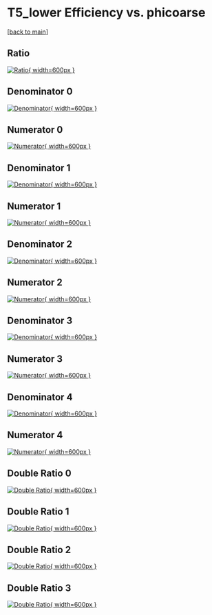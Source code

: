 # T5_lower Efficiency vs. phicoarse

[[back to main](./)]



## Ratio

[![Ratio](../mtv/var/T5_lower_xtr_0_-1_eff_phicoarse.png){ width=600px }](../mtv/var/T5_lower_xtr_0_-1_eff_phicoarse.pdf)

## Denominator 0

[![Denominator](../mtv/den/T5_lower_xtr_0_-1_eff_phicoarse_den0.png){ width=600px }](../mtv/den/T5_lower_xtr_0_-1_eff_phicoarse_den0.pdf)

## Numerator 0

[![Numerator](../mtv/num/T5_lower_xtr_0_-1_eff_phicoarse_num0.png){ width=600px }](../mtv/num/T5_lower_xtr_0_-1_eff_phicoarse_num0.pdf)

## Denominator 1

[![Denominator](../mtv/den/T5_lower_xtr_0_-1_eff_phicoarse_den1.png){ width=600px }](../mtv/den/T5_lower_xtr_0_-1_eff_phicoarse_den1.pdf)

## Numerator 1

[![Numerator](../mtv/num/T5_lower_xtr_0_-1_eff_phicoarse_num1.png){ width=600px }](../mtv/num/T5_lower_xtr_0_-1_eff_phicoarse_num1.pdf)

## Denominator 2

[![Denominator](../mtv/den/T5_lower_xtr_0_-1_eff_phicoarse_den2.png){ width=600px }](../mtv/den/T5_lower_xtr_0_-1_eff_phicoarse_den2.pdf)

## Numerator 2

[![Numerator](../mtv/num/T5_lower_xtr_0_-1_eff_phicoarse_num2.png){ width=600px }](../mtv/num/T5_lower_xtr_0_-1_eff_phicoarse_num2.pdf)

## Denominator 3

[![Denominator](../mtv/den/T5_lower_xtr_0_-1_eff_phicoarse_den3.png){ width=600px }](../mtv/den/T5_lower_xtr_0_-1_eff_phicoarse_den3.pdf)

## Numerator 3

[![Numerator](../mtv/num/T5_lower_xtr_0_-1_eff_phicoarse_num3.png){ width=600px }](../mtv/num/T5_lower_xtr_0_-1_eff_phicoarse_num3.pdf)

## Denominator 4

[![Denominator](../mtv/den/T5_lower_xtr_0_-1_eff_phicoarse_den4.png){ width=600px }](../mtv/den/T5_lower_xtr_0_-1_eff_phicoarse_den4.pdf)

## Numerator 4

[![Numerator](../mtv/num/T5_lower_xtr_0_-1_eff_phicoarse_num4.png){ width=600px }](../mtv/num/T5_lower_xtr_0_-1_eff_phicoarse_num4.pdf)

## Double Ratio 0

[![Double Ratio](../mtv/ratio/T5_lower_xtr_0_-1_eff_phicoarse_ratio0.png){ width=600px }](../mtv/ratio/T5_lower_xtr_0_-1_eff_phicoarse_ratio0.pdf)

## Double Ratio 1

[![Double Ratio](../mtv/ratio/T5_lower_xtr_0_-1_eff_phicoarse_ratio1.png){ width=600px }](../mtv/ratio/T5_lower_xtr_0_-1_eff_phicoarse_ratio1.pdf)

## Double Ratio 2

[![Double Ratio](../mtv/ratio/T5_lower_xtr_0_-1_eff_phicoarse_ratio2.png){ width=600px }](../mtv/ratio/T5_lower_xtr_0_-1_eff_phicoarse_ratio2.pdf)

## Double Ratio 3

[![Double Ratio](../mtv/ratio/T5_lower_xtr_0_-1_eff_phicoarse_ratio3.png){ width=600px }](../mtv/ratio/T5_lower_xtr_0_-1_eff_phicoarse_ratio3.pdf)

